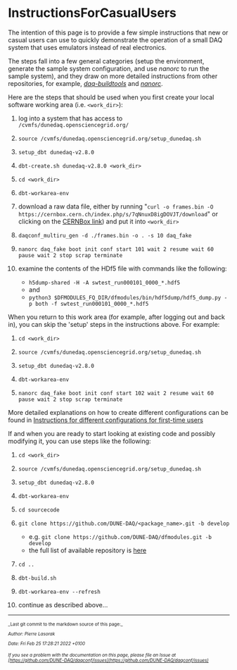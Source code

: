 # InstructionsForCasualUsers
The intention of this page is to provide a few simple instructions that new or casual users can use to quickly demonstrate the operation of a small DAQ system that uses emulators instead of real electronics.

The steps fall into a few general categories (setup the environment, generate the sample system configuration, and use _nanorc_ to run the sample system), and they draw on more detailed instructions from other repositories, for example, _[daq-buildtools](https://dune-daq-sw.readthedocs.io/en/latest/packages/daq-buildtools/)_ and _[nanorc](https://dune-daq-sw.readthedocs.io/en/latest/packages/nanorc/)_.

Here are the steps that should be used when you first create your local software working area (i.e. `<work_dir>`):



1. log into a system that has access to `/cvmfs/dunedaq.opensciencegrid.org/`


2. `source /cvmfs/dunedaq.opensciencegrid.org/setup_dunedaq.sh`


3. `setup_dbt dunedaq-v2.8.0`


4. `dbt-create.sh dunedaq-v2.8.0 <work_dir>`


5. `cd <work_dir>`


6. `dbt-workarea-env`


9. download a raw data file, either by running
   "`curl -o frames.bin -O https://cernbox.cern.ch/index.php/s/7qNnuxD8igDOVJT/download`"
   or clicking on the [CERNBox link](https://cernbox.cern.ch/index.php/s/7qNnuxD8igDOVJT/download)) and put it into `<work_dir>`


11. `daqconf_multiru_gen -d ./frames.bin -o . -s 10 daq_fake`


12. `nanorc daq_fake boot init conf start 101 wait 2 resume wait 60 pause wait 2 stop scrap terminate`


13. examine the contents of the HDf5 file with commands like the following:
    * `h5dump-shared -H -A swtest_run000101_0000_*.hdf5`
    * and
    * `python3 $DFMODULES_FQ_DIR/dfmodules/bin/hdf5dump/hdf5_dump.py -p both -f swtest_run000101_0000_*.hdf5`

When you return to this work area (for example, after logging out and back in), you can skip the 'setup' steps in the instructions above.  For example:



1. `cd <work_dir>`


2. `source /cvmfs/dunedaq.opensciencegrid.org/setup_dunedaq.sh`


3. `setup_dbt dunedaq-v2.8.0`


4. `dbt-workarea-env`


7. `nanorc daq_fake boot init conf start 102 wait 2 resume wait 60 pause wait 2 stop scrap terminate`


More detailed explanations on how to create different configurations can be found in [Instructions for different configurations for first-time users](ConfigurationsForCasualUsers.md)

If and when you are ready to start looking at existing code and possibly modifying it, you can use steps like the following:



1. `cd <work_dir>`


2. `source /cvmfs/dunedaq.opensciencegrid.org/setup_dunedaq.sh`


3. `setup_dbt dunedaq-v2.8.0`


4. `dbt-workarea-env`


5. `cd sourcecode`


6. `git clone https://github.com/DUNE-DAQ/<package_name>.git -b develop`
    * e.g. `git clone https://github.com/DUNE-DAQ/dfmodules.git -b develop`
    * the full list of available repository is [here](https://github.com/orgs/DUNE-DAQ/repositories)


8. `cd ..`


9. `dbt-build.sh`


4. `dbt-workarea-env --refresh`


10. continue as described above...


-----

<font size="1">
_Last git commit to the markdown source of this page:_


_Author: Pierre Lasorak_

_Date: Fri Feb 25 17:28:21 2022 +0100_

_If you see a problem with the documentation on this page, please file an Issue at [https://github.com/DUNE-DAQ/daqconf/issues](https://github.com/DUNE-DAQ/daqconf/issues)_
</font>
